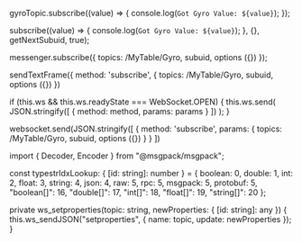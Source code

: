 gyroTopic.subscribe((value) => {
  console.log(`Got Gyro Value: ${value}`);
});

subscribe((value) => {
  console.log(`Got Gyro Value: ${value}`);
}, {}, getNextSubuid, true);

messenger.subscribe({
topics: /MyTable/Gyro, 
subuid,
options ({})
});

sendTextFrame({
  method: 'subscribe',
  {
topics: /MyTable/Gyro, 
subuid,
options ({})
})

if (this.ws && this.ws.readyState === WebSocket.OPEN) {
      this.ws.send(
        JSON.stringify([
          {
            method: method,
            params: params
          }
        ])
      );
    }

websocket.send(JSON.stringify([
  {
  method: 'subscribe',
  params: {
topics: /MyTable/Gyro, 
subuid,
options ({})
}
}
])

import { Decoder, Encoder } from "@msgpack/msgpack";

const typestrIdxLookup: { [id: string]: number } = {
  boolean: 0,
  double: 1,
  int: 2,
  float: 3,
  string: 4,
  json: 4,
  raw: 5,
  rpc: 5,
  msgpack: 5,
  protobuf: 5,
  "boolean[]": 16,
  "double[]": 17,
  "int[]": 18,
  "float[]": 19,
  "string[]": 20
};

private ws_setproperties(topic: string, newProperties: { [id: string]: any }) {
    this.ws_sendJSON("setproperties", {
      name: topic,
      update: newProperties
    });
  }
